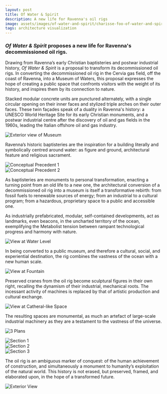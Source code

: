```yaml
---
layout: post
title: Of Water & Spirit
description: A new life for Ravenna's oil rigs
image: assets/images/of-water-and-spirit/charisse-foo-of-water-and-spirit-02-header.jpg
tags: architecture visualization
---
```


<h3><i>Of Water & Spirit</i> proposes a new life for Ravenna's decommissioned oil rigs.</h3>
<p>
 Drawing from Ravenna’s early Christian baptisteries and postwar industrial history, <i>Of Water & Spirit</i> is a proposal to transform its decommissioned oil rigs. In converting the decommissioned oil rig in the Cervia gas field, off the coast of Ravenna, into a Museum of Waters, this proposal expresses the hope of creating a public space that confronts visitors with the weight of its history, and inspires them by its connection to nature. </p>

 <p>Stacked modular concrete units are punctured alternately, with a single circular opening on their inner faces and stylized triple arches on their outer faces. These twin façades speak of a duality in Ravenna's history: a UNESCO World Heritage Site for its early Christian monuments, and a postwar industrial centre after the discovery of oil and gas fields in the 1960s, leading the Italian offshore oil and gas industry. </p>

<span class="image fit"><img src="{% link assets/images/of-water-and-spirit/charisse-foo-of-water-and-spirit-03.jpg %}" alt="Exterior view of Museum" /></span>

<p>
 Ravenna’s historic baptisteries are the inspiration for a building literally and symbolically centred around water: as figure and ground, architectural feature and religious sacrament.</p>

<div class="row">
	<div class="6u 12u$(small)">
		<span class="image fit"><img src="{% link assets/images/of-water-and-spirit/charisse-foo-of-water-and-spirit-04.jpg %}" alt="Conceptual Precedent 1" /></span>
	</div>
	<div class="6u$ 12u$(small)">
		<span class="image fit"><img src="{% link assets/images/of-water-and-spirit/charisse-foo-of-water-and-spirit-05.jpg %}" alt="Conceptual Precedent 2" /></span>
	</div>
</div>

<p>
As baptisteries are monuments to personal transformation, enacting a turning point from an old life to a new one, the architectural conversion of a decommissioned oil rig into a museum is itself a transformative rebirth: from fossil fuels to renewable sources of energy; from an industrial to a cultural program; from a hazardous, proprietary space to a public and accessible one.</p>
<p>
As industrially prefabricated, modular, self-contained developments, act as landmarks, even beacons, in the uncharted territory of the ocean, exemplifying the Metabolist tension between rampant technological progress and harmony with nature.</p>

<span class="image fit"><img src="{% link assets/images/of-water-and-spirit/charisse-foo-of-water-and-spirit-10.jpg %}" alt="View at Water Level" /></span>

<p> In being converted to a public museum, and therefore a cultural, social, and experiential destination, the rig combines the vastness of the ocean with a new human scale.</p>

<span class="image fit"><img src="{% link assets/images/of-water-and-spirit/charisse-foo-of-water-and-spirit-11.jpg %}" alt="View at Fountain" /></span>

<p> Preserved cranes from the oil rig become sculptural figures in their own right, recalling the dynamism of their industrial, mechanical roots. The incessant activity of machines is replaced by that of artistic production and cultural exchange. </p>

<span class="image fit"><img src="{% link assets/images/of-water-and-spirit/charisse-foo-of-water-and-spirit-12.jpg %}" alt="View at Catheral-like Space" /></span>

<p> The resulting spaces are monumental, as much an artefact of large-scale industrial machinery as they are a testament to the vastness of the universe. </p>

<span class="image fit"><img src="{% link assets/images/of-water-and-spirit/charisse-foo-of-water-and-spirit-06.jpg %}" alt="3 Plans" /></span>

<!-- Image Grid -->
<div class="box alt">
	<div class="row 50% uniform">
		<div class="4u"><span class="image fit"><img src="{% link assets/images/of-water-and-spirit/charisse-foo-of-water-and-spirit-07.jpg %}" alt="Section 1" /></span></div>
		<div class="4u"><span class="image fit"><img src="{% link assets/images/of-water-and-spirit/charisse-foo-of-water-and-spirit-08.jpg %}" alt="Section 2" /></span></div>
		<div class="4u$"><span class="image fit"><img src="{% link assets/images/of-water-and-spirit/charisse-foo-of-water-and-spirit-09.jpg %}" alt="Section 3" /></span></div>
	</div>
</div>

<p> The oil rig is an ambiguous marker of conquest: of the human achievement of construction, and simultaneously a monument to humanity’s exploitation of the natural world. This history is not erased, but preserved, framed, and elaborated upon, in the hope of a transformed future.</p>

<span class="image fit"><img src="{% link assets/images/of-water-and-spirit/charisse-foo-of-water-and-spirit-01.jpg %}" alt="Exterior View" /></span>
